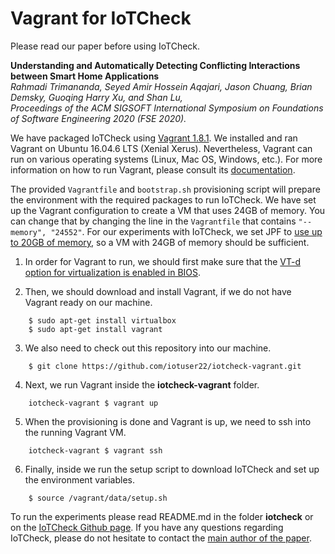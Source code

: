 # Vagrant for IoTCheck

Please read our paper before using IoTCheck. 

**Understanding and Automatically Detecting Conflicting Interactions between Smart Home Applications**\
*Rahmadi Trimananda, Seyed Amir Hossein Aqajari, Jason Chuang, Brian Demsky, Guoqing Harry Xu, and Shan Lu,*\
*Proceedings of the ACM SIGSOFT International Symposium on Foundations of Software Engineering 2020 (FSE 2020).*

We have packaged IoTCheck using [Vagrant 1.8.1](https://www.vagrantup.com). We installed and ran Vagrant on Ubuntu 16.04.6 LTS (Xenial Xerus). Nevertheless, Vagrant can run on various operating systems (Linux, Mac OS, Windows, etc.). For more information on how to run Vagrant, please consult its [documentation](https://www.vagrantup.com/docs/index.html).

The provided `Vagrantfile` and `bootstrap.sh` provisioning script will prepare the environment with the required packages to run IoTCheck. We have set up the Vagrant configuration to create a VM that uses 24GB of memory. You can change that by changing the line in the `Vagrantfile` that contains `"--memory", "24552"`. For our experiments with IoTCheck, we set JPF to [use up to 20GB of memory](https://github.com/iotuser22/iotcheck/wiki/IoTCheck-JPF#Run-Script), so a VM with 24GB of memory should be sufficient.

1. In order for Vagrant to run, we should first make sure that the [VT-d option for virtualization is enabled in BIOS](https://docs.fedoraproject.org/en-US/Fedora/13/html/Virtualization_Guide/sect-Virtualization-Troubleshooting-Enabling_Intel_VT_and_AMD_V_virtualization_hardware_extensions_in_BIOS.html).

2. Then, we should download and install Vagrant, if we do not have Vagrant ready on our machine.

```
    $ sudo apt-get install virtualbox
    $ sudo apt-get install vagrant
```

3. We also need to check out this repository into our machine.

```
    $ git clone https://github.com/iotuser22/iotcheck-vagrant.git
```

4. Next, we run Vagrant inside the **iotcheck-vagrant** folder.

```
    iotcheck-vagrant $ vagrant up
```

5. When the provisioning is done and Vagrant is up, we need to ssh into the running Vagrant VM.

```
    iotcheck-vagrant $ vagrant ssh
```
6. Finally, inside we run the setup script to download IoTCheck and set up the environment variables.

```
    $ source /vagrant/data/setup.sh
```

To run the experiments please read README.md in the folder **iotcheck** or on the [IoTCheck Github page](https://github.com/iotuser22/iotcheck). If you have any questions regarding IoTCheck, please do not hesitate to contact the [main author of the paper](https://rtrimana.github.io/cv/).
